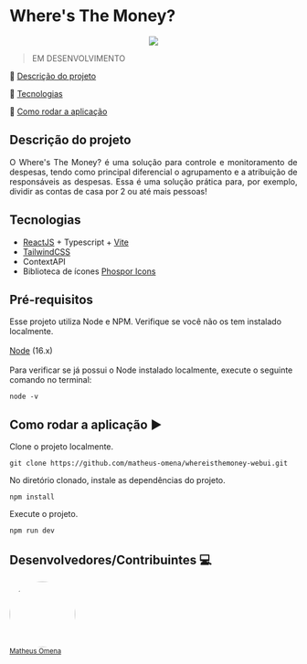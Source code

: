 <h1>Where's The Money?</h1> 

<p align="center">  
   <img src="http://img.shields.io/static/v1?label=STATUS&message=EM%20DESENVOLVIMENTO&color=RED&style=for-the-badge"/>   
</p>

> EM DESENVOLVIMENTO

:small_blue_diamond: [Descrição do projeto](#descrição-do-projeto)

:small_blue_diamond: [Tecnologias](#tecnologias)

:small_blue_diamond: [Como rodar a aplicação](#como-rodar-a-aplicação-arrow_forward)

## Descrição do projeto 

<p align="justify">
  O Where's The Money? é uma solução para controle e monitoramento de despesas, tendo como principal diferencial o agrupamento e a atribuição de responsáveis as despesas. Essa é uma solução prática para, por exemplo, dividir as contas de casa por 2 ou até mais pessoas!
</p>

## Tecnologias

* [ReactJS](https://pt-br.reactjs.org/) + Typescript + [Vite](https://vitejs.dev/)
* [TailwindCSS](https://tailwindcss.com/)
* ContextAPI
* Biblioteca de ícones [Phospor Icons](https://phosphoricons.com/)

## Pré-requisitos

Esse projeto utiliza Node e NPM. Verifique se você não os tem instalado localmente.
<br/><br/>
[Node](https://nodejs.org/en/download/) (16.x)
<br/><br/>
Para verificar se já possui o Node instalado localmente, execute o seguinte comando no terminal:
```
node -v
```


## Como rodar a aplicação :arrow_forward:

Clone o projeto localmente. 

```
git clone https://github.com/matheus-omena/whereisthemoney-webui.git
```

No diretório clonado, instale as dependências do projeto.
```
npm install
```

Execute o projeto.
```
npm run dev
```

## Desenvolvedores/Contribuintes :computer:

<img src="https://avatars.githubusercontent.com/u/82099869?v=4" width=115 style="border-radius: 50%"><br><sub>[Matheus Omena](https://github.com/matheus-omena)</sub>
